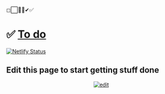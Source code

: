 ◻⬜🔳🔲✔✅

# ✅ [To do](https://prp1277.github.io/To-Do/)

[![Netlify Status](https://api.netlify.com/api/v1/badges/32847038-cdba-4a05-9fb0-423598ae5736/deploy-status)](https://app.netlify.com/sites/patrick-powell/deploys)

## Edit this page to start getting stuff done

<center>
<a href="https://github.com/prp1277/to-do/edit/master/README.md"><img src="https://img.shields.io/github/issues/prp1277/to-do.svg?label=edit%20page&logo=github&style=plastic" alt="edit"/></a>
</center>
